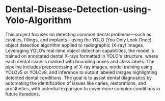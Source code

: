 # Dental-Disease-Detection-using-Yolo-Algorithm
This project focuses on detecting common dental problems—such as cavities, fillings, and implants—using the YOLO (You Only Look Once) object detection algorithm applied to radiographic (X-ray) images. Leveraging YOLO’s real-time object detection capabilities, the model is trained on annotated dental X-rays formatted in YOLO's structure, where each dental issue is marked with bounding boxes and class labels. The pipeline includes preprocessing of X-ray images, model training using YOLOv5 or YOLOv8, and inference to output labeled images highlighting detected dental conditions. The goal is to assist dental diagnostics by automating the identification of issues like caries, restorations, and prosthetics, with potential expansion to cover more complex conditions in future iterations.
